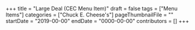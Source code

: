+++
title = "Large Deal (CEC Menu Item)"
draft = false
tags = ["Menu Items"]
categories = ["Chuck E. Cheese's"]
pageThumbnailFile = ""
startDate = "2019-00-00"
endDate = "0000-00-00"
contributors = []
+++
